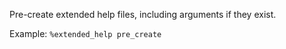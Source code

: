 Pre-create extended help files, including arguments if they exist.

Example: `%extended_help pre_create`
